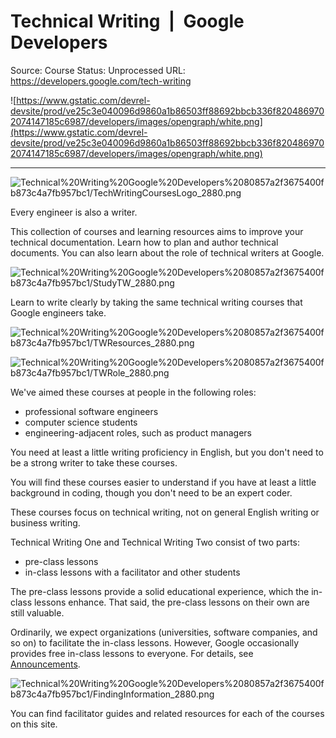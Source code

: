 # Technical Writing  |  Google Developers

Source: Course
Status: Unprocessed
URL: https://developers.google.com/tech-writing

![https://www.gstatic.com/devrel-devsite/prod/ve25c3e040096d9860a1b86503ff88692bbcb336f8204869702074147185c6987/developers/images/opengraph/white.png](https://www.gstatic.com/devrel-devsite/prod/ve25c3e040096d9860a1b86503ff88692bbcb336f8204869702074147185c6987/developers/images/opengraph/white.png)

---

![Technical%20Writing%20Google%20Developers%2080857a2f3675400fb873c4a7fb957bc1/TechWritingCoursesLogo_2880.png](Technical%20Writing%20Google%20Developers%2080857a2f3675400fb873c4a7fb957bc1/TechWritingCoursesLogo_2880.png)

Every engineer is also a writer.

This collection of courses and learning resources aims to improve your technical documentation. Learn how to plan and author technical documents. You can also learn about the role of technical writers at Google.

![Technical%20Writing%20Google%20Developers%2080857a2f3675400fb873c4a7fb957bc1/StudyTW_2880.png](Technical%20Writing%20Google%20Developers%2080857a2f3675400fb873c4a7fb957bc1/StudyTW_2880.png)

Learn to write clearly by taking the same technical writing courses that Google engineers take.

![Technical%20Writing%20Google%20Developers%2080857a2f3675400fb873c4a7fb957bc1/TWResources_2880.png](Technical%20Writing%20Google%20Developers%2080857a2f3675400fb873c4a7fb957bc1/TWResources_2880.png)

![Technical%20Writing%20Google%20Developers%2080857a2f3675400fb873c4a7fb957bc1/TWRole_2880.png](Technical%20Writing%20Google%20Developers%2080857a2f3675400fb873c4a7fb957bc1/TWRole_2880.png)

We've aimed these courses at people in the following roles:

- professional software engineers
- computer science students
- engineering-adjacent roles, such as product managers

You need at least a little writing proficiency in English, but you don't need to be a strong writer to take these courses.

You will find these courses easier to understand if you have at least a little background in coding, though you don't need to be an expert coder.

These courses focus on technical writing, not on general English writing or business writing.

Technical Writing One and Technical Writing Two consist of two parts:

- pre-class lessons
- in-class lessons with a facilitator and other students

The pre-class lessons provide a solid educational experience, which the in-class lessons enhance. That said, the pre-class lessons on their own are still valuable.

Ordinarily, we expect organizations (universities, software companies, and so on) to facilitate the in-class lessons. However, Google occasionally provides free in-class lessons to everyone. For details, see [Announcements](https://developers.google.com/tech-writing/announcements).

![Technical%20Writing%20Google%20Developers%2080857a2f3675400fb873c4a7fb957bc1/FindingInformation_2880.png](Technical%20Writing%20Google%20Developers%2080857a2f3675400fb873c4a7fb957bc1/FindingInformation_2880.png)

You can find facilitator guides and related resources for each of the courses on this site.
